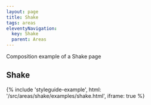 ```yaml
---
layout: page
title: Shake
tags: areas
eleventyNavigation:
  key: Shake
  parent: Areas
---
```


Composition example of a Shake page

## Shake

{%
	include 'styleguide-example', html: '/src/areas/shake/examples/shake.html',
	iframe: true
%}
